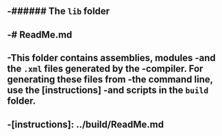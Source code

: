 -###### The `lib` folder
-
-# ReadMe.md
-
-This folder contains assemblies, modules 
-and the `.xml` files generated by the 
-compiler. For generating these files from 
-the command line, use the [instructions] 
-and scripts in the `build` folder.
-
-[instructions]: ../build/ReadMe.md
-

